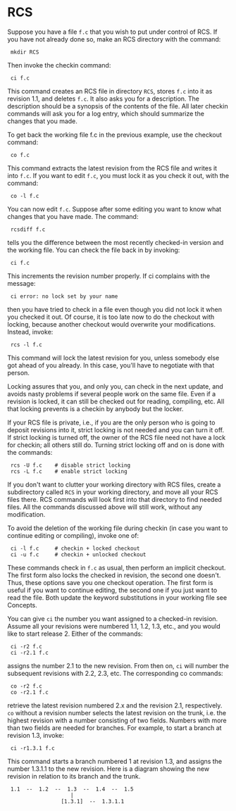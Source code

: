 RCS
===

Suppose you have a file `f.c` that you wish to put under control of RCS. If you have not already done so, make an RCS directory with the command:

     mkdir RCS

Then invoke the checkin command:

     ci f.c

This command creates an RCS file in directory `RCS`, stores `f.c` into it as revision 1.1, and deletes `f.c`. It also asks you for a description. The description should be a synopsis of the contents of the file. All later checkin commands will ask you for a log entry, which should summarize the changes that you made.

To get back the working file f.c in the previous example, use the checkout command:

     co f.c

This command extracts the latest revision from the RCS file and writes it into `f.c`. If you want to edit `f.c`, you must lock it as you check it out, with the command:

     co -l f.c

You can now edit `f.c`. Suppose after some editing you want to know what changes that you have made. The command:

     rcsdiff f.c

tells you the difference between the most recently checked-in version and the working file. You can check the file back in by invoking:

     ci f.c

This increments the revision number properly. If ci complains with the message:

     ci error: no lock set by your name

then you have tried to check in a file even though you did not lock it when you checked it out. Of course, it is too late now to do the checkout with locking, because another checkout would overwrite your modifications. Instead, invoke:

     rcs -l f.c

This command will lock the latest revision for you, unless somebody else got ahead of you already. In this case, you'll have to negotiate with that person.

Locking assures that you, and only you, can check in the next update, and avoids nasty problems if several people work on the same file. Even if a revision is locked, it can still be checked out for reading, compiling, etc. All that locking prevents is a checkin by anybody but the locker.

If your RCS file is private, i.e., if you are the only person who is going to deposit revisions into it, strict locking is not needed and you can turn it off. If strict locking is turned off, the owner of the RCS file need not have a lock for checkin; all others still do. Turning strict locking off and on is done with the commands:

     rcs -U f.c    # disable strict locking
     rcs -L f.c    # enable strict locking

If you don't want to clutter your working directory with RCS files, create a subdirectory called `RCS` in your working directory, and move all your RCS files there. RCS commands will look first into that directory to find needed files. All the commands discussed above will still work, without any modification.

To avoid the deletion of the working file during checkin (in case you want to continue editing or compiling), invoke one of:

     ci -l f.c     # checkin + locked checkout
     ci -u f.c     # checkin + unlocked checkout

These commands check in `f.c` as usual, then perform an implicit checkout. The first form also locks the checked in revision, the second one doesn't. Thus, these options save you one checkout operation. The first form is useful if you want to continue editing, the second one if you just want to read the file. Both update the keyword substitutions in your working file see Concepts.

You can give `ci` the number you want assigned to a checked-in revision. Assume all your revisions were numbered 1.1, 1.2, 1.3, etc., and you would like to start release 2. Either of the commands:

     ci -r2 f.c
     ci -r2.1 f.c

assigns the number 2.1 to the new revision. From then on, `ci` will number the subsequent revisions with 2.2, 2.3, etc. The corresponding co commands:

     co -r2 f.c
     co -r2.1 f.c

retrieve the latest revision numbered 2.x and the revision 2.1, respectively. `co` without a revision number selects the latest revision on the trunk, i.e. the highest revision with a number consisting of two fields. Numbers with more than two fields are needed for branches. For example, to start a branch at revision 1.3, invoke:

     ci -r1.3.1 f.c

This command starts a branch numbered 1 at revision 1.3, and assigns the number 1.3.1.1 to the new revision. Here is a diagram showing the new revision in relation to its branch and the trunk.

     1.1  --  1.2  --  1.3  --  1.4  --  1.5
                        |
                     [1.3.1]  --  1.3.1.1


